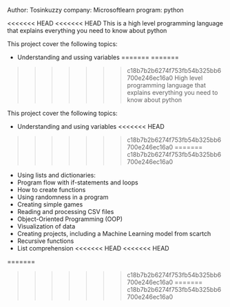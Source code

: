 Author: Tosinkuzzy
company: Microsoftlearn
program: python

<<<<<<< HEAD
<<<<<<< HEAD
This is a high level programming language that explains everything you need to know about python

This project cover the following topics:

* Understanding and ussing variables
=======
=======
>>>>>>> c18b7b2b6274f753fb54b325bb6700e246ec16a0
High level programming language that explains everything you need to know about python

This project cover the following topics:

* Understanding and using variables
<<<<<<< HEAD
>>>>>>> c18b7b2b6274f753fb54b325bb6700e246ec16a0
=======
>>>>>>> c18b7b2b6274f753fb54b325bb6700e246ec16a0
* Using lists and dictionaries:
* Program flow with if-statements and loops
* How to create functions
* Using randomness in a program
* Creating simple games
* Reading and processing CSV files
* Object-Oriented Programming (OOP)
* Visualization of data
* Creating projects, including a Machine Learning model from scartch
* Recursive functions
* List comprehension
<<<<<<< HEAD
<<<<<<< HEAD

=======
>>>>>>> c18b7b2b6274f753fb54b325bb6700e246ec16a0
=======
>>>>>>> c18b7b2b6274f753fb54b325bb6700e246ec16a0
